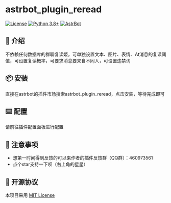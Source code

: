 # astrbot_plugin_reread


[![License](https://img.shields.io/badge/License-MIT-green.svg)](https://opensource.org/licenses/MIT)
[![Python 3.8+](https://img.shields.io/badge/Python-3.8%2B-blue.svg)](https://www.python.org/)
[![AstrBot](https://img.shields.io/badge/AstrBot-3.4%2B-orange.svg)](https://github.com/Soulter/AstrBot)

## 🤝 介绍
不依赖任何数据库的群聊复读姬，可单独设置文本、图片、表情、At消息的复读阈值，可设置复读概率，可要求消息要来自不同人，可设置违禁词


## 📦 安装
直接在astrbot的插件市场搜索astrbot_plugin_reread，点击安装，等待完成即可


## ⌨️ 配置
请前往插件配置面板进行配置


## 📌 注意事项
- 想第一时间得到反馈的可以来作者的插件反馈群（QQ群）：460973561
- 点个star支持一下呗（右上角的星星）


## 📜 开源协议
本项目采用 [MIT License](LICENSE)
